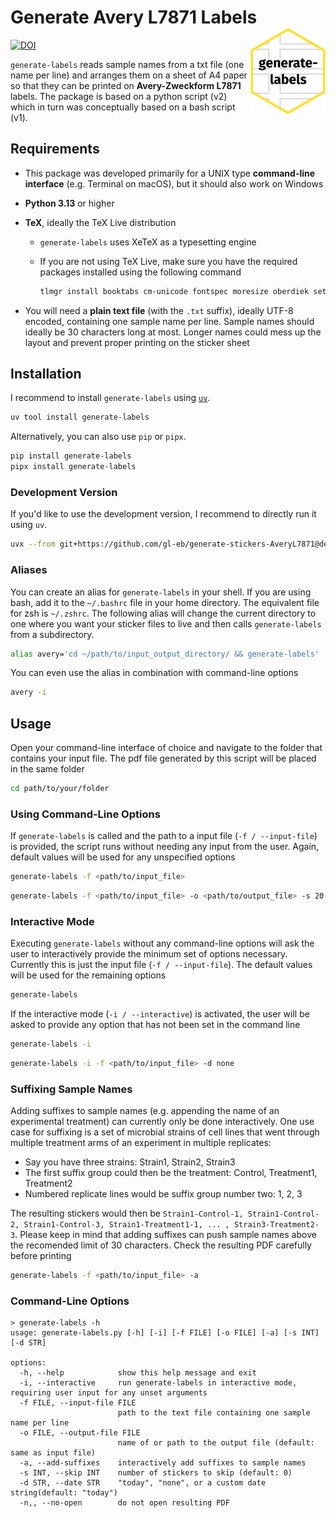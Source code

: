 # Generate Avery L7871 Labels <img src="doc/logo.svg" align="right" height="139" alt="generate-labels logo" />

[![DOI](https://zenodo.org/badge/DOI/10.5281/zenodo.14288387.svg)](https://doi.org/10.5281/zenodo.14288387)

`generate-labels` reads sample names from a txt file (one name per line) and arranges them on a sheet of A4 paper so that they can be printed on **Avery-Zweckform L7871** labels.
The package is based on a python script (v2) which in turn was conceptually based on a bash script (v1).

## Requirements

- This package was developed primarily for a UNIX type **command-line interface** (e.g. Terminal on macOS), but it should also work on Windows
- **Python 3.13** or higher
- **TeX**, ideally the TeX Live distribution
  - `generate-labels` uses XeTeX as a typesetting engine
  - If you are not using TeX Live, make sure you have the required packages installed using the following command

    ```bash
    tlmgr install booktabs cm-unicode fontspec moresize oberdiek setspace tools
    ```

- You will need a **plain text file** (with the `.txt` suffix), ideally UTF-8 encoded, containing one sample name per line.
  Sample names should ideally be 30 characters long at most.
  Longer names could mess up the layout and prevent proper printing on the sticker sheet

## Installation

I recommend to install `generate-labels` using [`uv`](https://docs.astral.sh/uv/).

```bash
uv tool install generate-labels
```

Alternatively, you can also use `pip` or `pipx`.

```bash
pip install generate-labels
pipx install generate-labels
```

### Development Version

If you'd like to use the development version, I recommend to directly run it using `uv`.

```bash
uvx --from git+https://github.com/gl-eb/generate-stickers-AveryL7871@develop generate-labels
```

### Aliases

You can create an alias for `generate-labels` in your shell.
If you are using bash, add it to the `~/.bashrc` file in your home directory.
The equivalent file for zsh is `~/.zshrc`.
The following alias will change the current directory to one where you want your sticker files to live and then calls `generate-labels` from a subdirectory.

```bash
alias avery='cd ~/path/to/input_output_directory/ && generate-labels'
```

You can even use the alias in combination with command-line options

```bash
avery -i
```

## Usage

Open your command-line interface of choice and navigate to the folder that contains your input file.
The pdf file generated by this script will be placed in the same folder

```bash
cd path/to/your/folder
```

### Using Command-Line Options

If `generate-labels` is called and the path to a input file (`-f / --input-file`) is provided, the script runs without needing any input from the user.
Again, default values will be used for any unspecified options

```bash
generate-labels -f <path/to/input_file>
```

```bash
generate-labels -f <path/to/input_file> -o <path/to/output_file> -s 20 -d "July 1st 2023"
```

### Interactive Mode

Executing `generate-labels` without any command-line options will ask the user to interactively provide the minimum set of options necessary.
Currently this is just the input file (`-f / --input-file`).
The default values will be used for the remaining options

```bash
generate-labels
```

If the interactive mode (`-i / --interactive`) is activated, the user will be asked to provide any option that has not been set in the command line

```bash
generate-labels -i
```

```bash
generate-labels -i -f <path/to/input_file> -d none
```

### Suffixing Sample Names

Adding suffixes to sample names (e.g. appending the name of an experimental treatment) can currently only be done interactively.
One use case for suffixing is a set of microbial strains of cell lines that went through multiple treatment arms of an experiment in multiple replicates:

- Say you have three strains: Strain1, Strain2, Strain3
- The first suffix group could then be the treatment: Control, Treatment1, Treatment2
- Numbered replicate lines would be suffix group number two: 1, 2, 3

The resulting stickers would then be `Strain1-Control-1, Strain1-Control-2, Strain1-Control-3, Strain1-Treatment1-1, ... , Strain3-Treatment2-3`.
Please keep in mind that adding suffixes can push sample names above the recomended limit of 30 characters.
Check the resulting PDF carefully before printing

```bash
generate-labels -f <path/to/input_file> -a
```

### Command-Line Options

```
> generate-labels -h
usage: generate-labels.py [-h] [-i] [-f FILE] [-o FILE] [-a] [-s INT] [-d STR]

options:
  -h, --help            show this help message and exit
  -i, --interactive     run generate-labels in interactive mode, requiring user input for any unset arguments
  -f FILE, --input-file FILE
                        path to the text file containing one sample name per line
  -o FILE, --output-file FILE
                        name of or path to the output file (default: same as input file)
  -a, --add-suffixes    interactively add suffixes to sample names
  -s INT, --skip INT    number of stickers to skip (default: 0)
  -d STR, --date STR    "today", "none", or a custom date string(default: "today")
  -n,, --no-open        do not open resulting PDF
```
